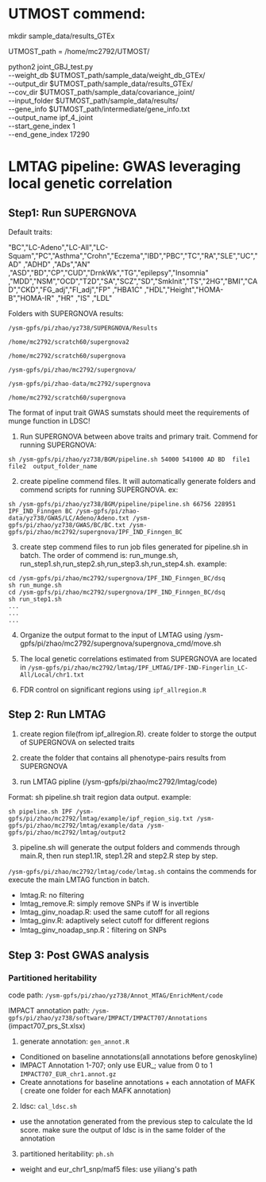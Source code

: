 # UTMOST commend:

mkdir sample_data/results_GTEx

UTMOST_path = /home/mc2792/UTMOST/

python2 joint_GBJ_test.py \
--weight_db $UTMOST_path/sample_data/weight_db_GTEx/ \
--output_dir $UTMOST_path/sample_data/results_GTEx/ \
--cov_dir $UTMOST_path/sample_data/covariance_joint/ \
--input_folder $UTMOST_path/sample_data/results/ \
--gene_info $UTMOST_path/intermediate/gene_info.txt \
--output_name ipf_4_joint \
--start_gene_index 1 \
--end_gene_index 17290

# LMTAG pipeline: GWAS leveraging local genetic correlation

## Step1: Run SUPERGNOVA

Default traits: 

"BC","LC-Adeno","LC-All","LC-Squam","PC","Asthma","Crohn","Eczema","IBD","PBC","TC","RA","SLE","UC","AD" ,"ADHD"  ,"ADs","AN" ,"ASD","BD","CP","CUD","DrnkWk","TG","epilepsy","Insomnia" ,"MDD","NSM","OCD","T2D","SA","SCZ","SD","SmkInit","TS","2HG","BMI","CAD","CKD","FG_adj","FI_adj","FP" ,"HBA1C" ,"HDL","Height","HOMA-B","HOMA-IR"  ,"HR" ,"IS" ,"LDL"  

Folders with SUPERGNOVA results:

```/ysm-gpfs/pi/zhao/yz738/SUPERGNOVA/Results```

```/home/mc2792/scratch60/supergnova2```

```/home/mc2792/scratch60/supergnova```

```/ysm-gpfs/pi/zhao/mc2792/supergnova/```

```/ysm-gpfs/pi/zhao-data/mc2792/supergnova```

```/home/mc2792/scratch60/supergnova```

The format of input trait GWAS sumstats should meet the requirements of munge function in LDSC!

1. Run SUPERGNOVA between above traits and primary trait. Commend for running SUPERGNOVA:

```
sh /ysm-gpfs/pi/zhao/yz738/BGM/pipeline.sh 54000 541000 AD BD  file1 file2  output_folder_name
```

2. create pipeline commend files. It will automatically generate folders and commend scripts for running SUPERGNOVA. ex:

```
sh /ysm-gpfs/pi/zhao/yz738/BGM/pipeline/pipeline.sh 66756 228951 IPF_IND_Finngen BC /ysm-gpfs/pi/zhao-data/yz738/GWAS/LC/Adeno/Adeno.txt /ysm-gpfs/pi/zhao/yz738/GWAS/BC/BC.txt /ysm-gpfs/pi/zhao/mc2792/supergnova/IPF_IND_Finngen_BC
``` 

3. create step commend files to run job files generated for pipeline.sh in batch. The order of commend is: run_munge.sh, run_step1.sh,run_step2.sh,run_step3.sh,run_step4.sh. example:

```
cd /ysm-gpfs/pi/zhao/mc2792/supergnova/IPF_IND_Finngen_BC/dsq
sh run_munge.sh
cd /ysm-gpfs/pi/zhao/mc2792/supergnova/IPF_IND_Finngen_BC/dsq
sh run_step1.sh
...
...
...
```

4. Organize the output format to the input of LMTAG using /ysm-gpfs/pi/zhao/mc2792/supergnova/supergnova_cmd/move.sh

5. The local genetic correlations estimated from SUPERGNOVA are located in ```/ysm-gpfs/pi/zhao/mc2792/lmtag/IPF_LMTAG/IPF-IND-Fingerlin_LC-All/Local/chr1.txt```

6. FDR control on significant regions using ```ipf_allregion.R```

## Step 2: Run LMTAG

1. create region file(from ipf_allregion.R). create folder to storge the output of SUPERGNOVA on selected traits 

2. create the folder that contains all phenotype-pairs results from SUPERGNOVA

2. run LMTAG pipline (/ysm-gpfs/pi/zhao/mc2792/lmtag/code)

Format: sh pipeline.sh trait region data output. example: 

```
sh pipeline.sh IPF /ysm-gpfs/pi/zhao/mc2792/lmtag/example/ipf_region_sig.txt /ysm-gpfs/pi/zhao/mc2792/lmtag/example/data /ysm-gpfs/pi/zhao/mc2792/lmtag/output2
```

3. pipeline.sh will generate the output folders and commends through main.R, then run step1.1R, step1.2R and step2.R step by step.

```/ysm-gpfs/pi/zhao/mc2792/lmtag/code/lmtag.sh``` contains the commends for execute the main LMTAG function in batch.

- lmtag.R: no filtering
- lmtag_remove.R: simply remove SNPs if W is invertible
- lmtag_ginv_noadap.R: used the same cutoff for all regions
- lmtag_ginv.R: adaptively select cutoff for different regions
- lmtag_ginv_noadap_snp.R：filtering on SNPs


## Step 3: Post GWAS analysis

### Partitioned heritability

code path: ```/ysm-gpfs/pi/zhao/yz738/Annot_MTAG/EnrichMent/code```

IMPACT annotation path: ```/ysm-gpfs/pi/zhao/yz738/software/IMPACT/IMPACT707/Annotations``` (impact707_prs_St.xlsx)

1. generate annotation:  ```gen_annot.R```

- Conditioned on baseline annotations(all annotations before genoskyline)
- IMPACT Annotation 1-707; only use EUR_; value from 0 to 1 ```IMPACT707_EUR_chr1.annot.gz```
- Create annotations for baseline annotations + each annotation of MAFK ( create one folder for each MAFK annotation)

2. ldsc: ```cal_ldsc.sh```

- use the annotation generated from the previous step to calculate the ld score. make sure the output of ldsc is in the same folder of the annotation

3. partitioned heritability: ```ph.sh```

- weight and eur_chr1_snp/maf5 files: use yiliang's path




